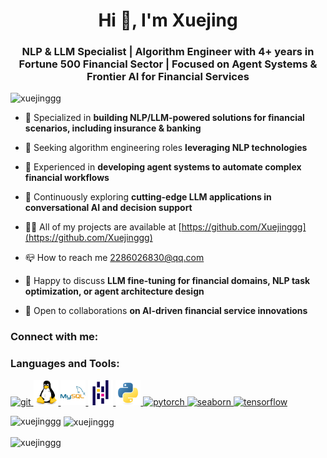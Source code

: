 <h1 align="center">Hi 👋, I'm Xuejing</h1>
<h3 align="center">NLP & LLM Specialist | Algorithm Engineer with 4+ years in Fortune 500 Financial Sector | Focused on Agent Systems & Frontier AI for Financial Services</h3>

<p align="left"> <img src="https://komarev.com/ghpvc/?username=xuejinggg&label=Profile%20views&color=0e75b6&style=flat" alt="xuejinggg" /> </p>

- 🔭 Specialized in **building NLP/LLM-powered solutions for financial scenarios, including insurance & banking**

- 👀 Seeking algorithm engineering roles **leveraging NLP technologies**

- 🚀 Experienced in **developing agent systems to automate complex financial workflows**

- 🌱 Continuously exploring **cutting-edge LLM applications in conversational AI and decision support**

- 👨‍💻 All of my projects are available at [https://github.com/Xuejinggg](https://github.com/Xuejinggg)

- 📪 How to reach me [2286026830@qq.com](2286026830@qq.com)

- 🤝 Happy to discuss **LLM fine-tuning for financial domains, NLP task optimization, or agent architecture design**

- 💬 Open to collaborations **on AI-driven financial service innovations**

<h3 align="left">Connect with me:</h3>
<p align="left">
</p>

<h3 align="left">Languages and Tools:</h3>
<p align="left"> <a href="https://git-scm.com/" target="_blank" rel="noreferrer"> <img src="https://www.vectorlogo.zone/logos/git-scm/git-scm-icon.svg" alt="git" width="40" height="40"/> </a> <a href="https://www.linux.org/" target="_blank" rel="noreferrer"> <img src="https://raw.githubusercontent.com/devicons/devicon/master/icons/linux/linux-original.svg" alt="linux" width="40" height="40"/> </a> <a href="https://www.mysql.com/" target="_blank" rel="noreferrer"> <img src="https://raw.githubusercontent.com/devicons/devicon/master/icons/mysql/mysql-original-wordmark.svg" alt="mysql" width="40" height="40"/> </a> <a href="https://pandas.pydata.org/" target="_blank" rel="noreferrer"> <img src="https://raw.githubusercontent.com/devicons/devicon/2ae2a900d2f041da66e950e4d48052658d850630/icons/pandas/pandas-original.svg" alt="pandas" width="40" height="40"/> </a> <a href="https://www.python.org" target="_blank" rel="noreferrer"> <img src="https://raw.githubusercontent.com/devicons/devicon/master/icons/python/python-original.svg" alt="python" width="40" height="40"/> </a> <a href="https://pytorch.org/" target="_blank" rel="noreferrer"> <img src="https://www.vectorlogo.zone/logos/pytorch/pytorch-icon.svg" alt="pytorch" width="40" height="40"/> </a> <a href="https://seaborn.pydata.org/" target="_blank" rel="noreferrer"> <img src="https://seaborn.pydata.org/_images/logo-mark-lightbg.svg" alt="seaborn" width="40" height="40"/> </a> <a href="https://www.tensorflow.org" target="_blank" rel="noreferrer"> <img src="https://www.vectorlogo.zone/logos/tensorflow/tensorflow-icon.svg" alt="tensorflow" width="40" height="40"/> </a> </p>

<p><img align="left" src="https://github-readme-stats.vercel.app/api/top-langs?username=xuejinggg&show_icons=true&locale=en&layout=compact" alt="xuejinggg" /></p>

<p>&nbsp;<img align="center" src="https://github-readme-stats.vercel.app/api?username=xuejinggg&show_icons=true&locale=en" alt="xuejinggg" /></p>

<p><img align="center" src="https://github-readme-streak-stats.herokuapp.com/?user=xuejinggg&" alt="xuejinggg" /></p>
